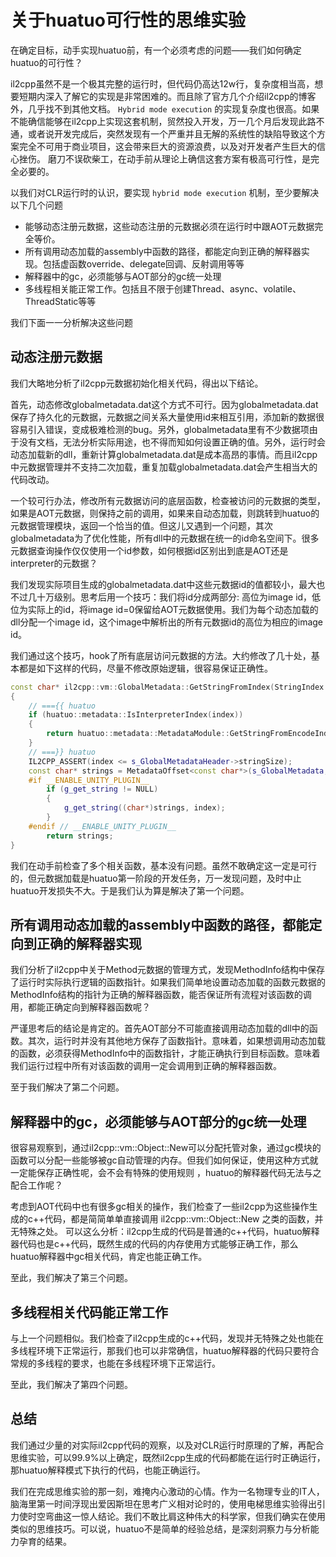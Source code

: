 # 关于huatuo可行性的思维实验

在确定目标，动手实现huatuo前，有一个必须考虑的问题——我们如何确定huatuo的可行性？

il2cpp虽然不是一个极其完整的运行时，但代码仍高达12w行，复杂度相当高，想要短期内深入了解它的实现是非常困难的。而且除了官方几个介绍il2cpp的博客外，几乎找不到其他文档。 `Hybrid mode execution` 的实现复杂度也很高。如果不能确信能够在il2cpp上实现这套机制，贸然投入开发，万一几个月后发现此路不通，或者说开发完成后，突然发现有一个严重并且无解的系统性的缺陷导致这个方案完全不可用于商业项目，这会带来巨大的资源浪费，以及对开发者产生巨大的信心挫伤。 磨刀不误砍柴工，在动手前从理论上确信这套方案有极高可行性，是完全必要的。

以我们对CLR运行时的认识，要实现 `hybrid mode execution` 机制，至少要解决以下几个问题

- 能够动态注册元数据，这些动态注册的元数据必须在运行时中跟AOT元数据完全等价。
- 所有调用动态加载的assembly中函数的路径，都能定向到正确的解释器实现。包括虚函数override、delegate回调、反射调用等等
- 解释器中的gc，必须能够与AOT部分的gc统一处理
- 多线程相关能正常工作。包括且不限于创建Thread、async、volatile、ThreadStatic等等

我们下面一一分析解决这些问题

## 动态注册元数据

我们大略地分析了il2cpp元数据初始化相关代码，得出以下结论。

首先，动态修改globalmetadata.dat这个方式不可行。因为globalmetadata.dat保存了持久化的元数据，元数据之间关系大量使用id来相互引用，添加新的数据很容易引入错误，变成极难检测的bug。另外，globalmetadata里有不少数据项由于没有文档，无法分析实际用途，也不得而知如何设置正确的值。另外，运行时会动态加载新的dll，重新计算globalmetadata.dat是成本高昂的事情。而且il2cpp中元数据管理并不支持二次加载，重复加载globalmetadata.dat会产生相当大的代码改动。

一个较可行办法，修改所有元数据访问的底层函数，检查被访问的元数据的类型，如果是AOT元数据，则保持之前的调用，如果来自动态加载，则跳转到huatuo的元数据管理模块，返回一个恰当的值。但这儿又遇到一个问题，其次globalmetadata为了优化性能，所有dll中的元数据在统一的id命名空间下。很多元数据查询操作仅仅使用一个id参数，如何根据id区别出到底是AOT还是interpreter的元数据？

我们发现实际项目生成的globalmetadata.dat中这些元数据id的值都较小，最大也不过几十万级别。思考后用一个技巧：我们将id分成两部分: 高位为image id，低位为实际上的id，将image id=0保留给AOT元数据使用。我们为每个动态加载的dll分配一个image id，这个image中解析出的所有元数据id的高位为相应的image id。

我们通过这个技巧，hook了所有底层访问元数据的方法。大约修改了几十处，基本都是如下这样的代码，尽量不修改原始逻辑，很容易保证正确性。

```c++
const char* il2cpp::vm::GlobalMetadata::GetStringFromIndex(StringIndex index)
{
    // ==={{ huatuo
    if (huatuo::metadata::IsInterpreterIndex(index))
    {
        return huatuo::metadata::MetadataModule::GetStringFromEncodeIndex(index);
    }
    // ===}} huatuo
    IL2CPP_ASSERT(index <= s_GlobalMetadataHeader->stringSize);
    const char* strings = MetadataOffset<const char*>(s_GlobalMetadata, s_GlobalMetadataHeader->stringOffset, index);
    #if __ENABLE_UNITY_PLUGIN__
        if (g_get_string != NULL)
        {
            g_get_string((char*)strings, index);
        }
    #endif // __ENABLE_UNITY_PLUGIN__
        return strings;
}

```

我们在动手前检查了多个相关函数，基本没有问题。虽然不敢确定这一定是可行的，但元数据加载是huatuo第一阶段的开发任务，万一发现问题，及时中止huatuo开发损失不大。于是我们认为算是解决了第一个问题。

## 所有调用动态加载的assembly中函数的路径，都能定向到正确的解释器实现

我们分析了il2cpp中关于Method元数据的管理方式，发现MethodInfo结构中保存了运行时实际执行逻辑的函数指针。如果我们简单地设置动态加载的函数元数据的MethodInfo结构的指针为正确的解释器函数，能否保证所有流程对该函数的调用，都能正确定向到解释器函数呢？

严谨思考后的结论是肯定的。首先AOT部分不可能直接调用动态加载的dll中的函数。其次，运行时并没有其他地方保存了函数指针。意味着，如果想调用动态加载的函数，必须获得MethodInfo中的函数指针，才能正确执行到目标函数。意味着我们运行过程中所有对该函数的调用一定会调用到正确的解释器函数。

至于我们解决了第二个问题。

## 解释器中的gc，必须能够与AOT部分的gc统一处理

很容易观察到，通过il2cpp::vm::Object::New可以分配托管对象，通过gc模块的函数可以分配一些能够被gc自动管理的内存。但我们如何保证，使用这种方式就一定能保存正确性呢，会不会有特殊的使用规则 ，huatuo的解释器代码无法与之配合工作呢？

考虑到AOT代码中也有很多gc相关的操作，我们检查了一些il2cpp为这些操作生成的c++代码，都是简简单单直接调用 il2cpp::vm::Object::New 之类的函数，并无特殊之处。 可以这么分析：il2cpp生成的代码是普通的c++代码，huatuo解释器代码也是c++代码，既然生成的代码的内存使用方式能够正确工作，那么huatuo解释器中gc相关代码，肯定也能正确工作。

至此，我们解决了第三个问题。

## 多线程相关代码能正常工作

与上一个问题相似。我们检查了il2cpp生成的c++代码，发现并无特殊之处也能在多线程环境下正常运行，那我们也可以非常确信，huatuo解释器的代码只要符合常规的多线程的要求，也能在多线程环境下正常运行。

至此，我们解决了第四个问题。

## 总结

我们通过少量的对实际il2cpp代码的观察，以及对CLR运行时原理的了解，再配合思维实验，可以99.9%以上确定，既然il2cpp生成的代码都能在运行时正确运行，那huatuo解释模式下执行的代码，也能正确运行。

我们在完成思维实验的那一刻，难掩内心激动的心情。作为一名物理专业的IT人，脑海里第一时间浮现出爱因斯坦在思考广义相对论时的，使用电梯思维实验得出引力使时空弯曲这一惊人结论。我们不敢比肩这种伟大的科学家，但我们确实在使用类似的思维技巧。可以说，huatuo不是简单的经验总结，是深刻洞察力与分析能力孕育的结果。
